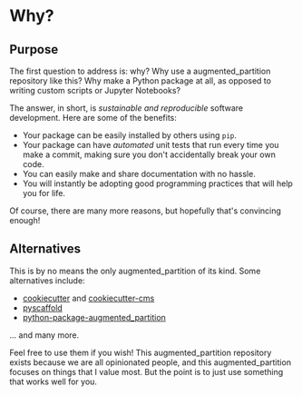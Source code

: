 # Why?

## Purpose

The first question to address is: why? Why use a augmented_partition repository like this? Why make a Python package at all, as opposed to writing custom scripts or Jupyter Notebooks?

The answer, in short, is _sustainable and reproducible_ software development. Here are some of the benefits:

- Your package can be easily installed by others using `pip`.
- Your package can have _automated_ unit tests that run every time you make a commit, making sure you don't accidentally break your own code.
- You can easily make and share documentation with no hassle.
- You will instantly be adopting good programming practices that will help you for life.

Of course, there are many more reasons, but hopefully that's convincing enough!

## Alternatives

This is by no means the only augmented_partition of its kind. Some alternatives include:

- [cookiecutter](https://github.com/cookiecutter/cookiecutter) and [cookiecutter-cms](https://github.com/MolSSI/cookiecutter-cms)
- [pyscaffold](https://github.com/pyscaffold/pyscaffold)
- [python-package-augmented_partition](https://github.com/microsoft/python-package-augmented_partition)

... and many more.

Feel free to use them if you wish! This augmented_partition repository exists because we are all opinionated people, and this augmented_partition focuses on things that I value most. But the point is to just use something that works well for you.
